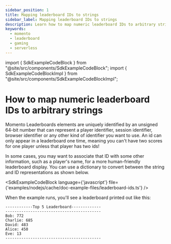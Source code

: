 ```yaml
---
sidebar_position: 1
title: Mapping leaderboard IDs to strings
sidebar_label: Mapping leaderboard IDs to strings
description: Learn how to map numeric leaderboard IDs to arbitrary strings.
keywords:
  - momento
  - leaderboard
  - gaming
  - serverless
---
```


import { SdkExampleCodeBlock } from "@site/src/components/SdkExampleCodeBlock";
import { SdkExampleCodeBlockImpl } from "@site/src/components/SdkExampleCodeBlockImpl";

# How to map numeric leaderboard IDs to arbitrary strings

Momento Leaderboards elements are uniquely identified by an unsigned 64-bit number that can represent a player identifier, session identifier, browser identifier or any other kind of identifier you want to use. An id can only appear in a leaderboard one time, meaning you can't have two scores for one player unless that player has two ids!

In some cases, you may want to associate that ID with some other information, such as a player's name, for a more human-friendly leaderboard display.
You can use a dictionary to convert between the string and ID representations as shown below.

<SdkExampleCodeBlock language={'javascript'} file={'examples/nodejs/cache/doc-example-files/leaderboard-ids.ts'} />

When the example runs, you'll see a leaderboard printed out like this:

```
------------Top 5 Leaderboard-------------
------------------------------------------
Bob: 772
Charlie: 685
David: 483
Alice: 450
Eve: 13
------------------------------------------
```
